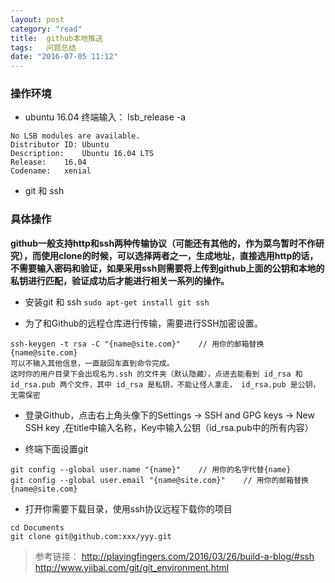 ```yaml
---
layout: post
category: "read"
title:  github本地推送
tags:   问题总结
date: "2016-07-05 11:12"
---
```



### 操作环境

- ubuntu 16.04 终端输入： lsb_release -a

```
No LSB modules are available.
Distributor ID:	Ubuntu
Description:	Ubuntu 16.04 LTS
Release:	16.04
Codename:	xenial
```

<!-- more -->


- git 和 ssh

### 具体操作

**github一般支持http和ssh两种传输协议（可能还有其他的，作为菜鸟暂时不作研究），而使用clone的时候，可以选择两者之一，生成地址，直接选用http的话，
不需要输入密码和验证，如果采用ssh则需要将上传到github上面的公钥和本地的私钥进行匹配，验证成功后才能进行相关一系列的操作。**

- 安装git 和 ssh `sudo apt-get install git ssh`

- 为了和Github的远程仓库进行传输，需要进行SSH加密设置。

```
ssh-keygen -t rsa -C "{name@site.com}"    // 用你的邮箱替换{name@site.com}
可以不输入其他信息，一直敲回车直到命令完成。
这时你的用户目录下会出现名为.ssh 的文件夹（默认隐藏），点进去能看到 id_rsa 和 id_rsa.pub 两个文件，其中 id_rsa 是私钥，不能让怪人拿走， id_rsa.pub 是公钥，无需保密
```

- 登录Github，点击右上角头像下的Settings -> SSH and GPG keys -> New SSH key ,在title中输入名称，Key中输入公钥（id_rsa.pub中的所有内容）

- 终端下面设置git

```
git config --global user.name "{name}"    // 用你的名字代替{name}
git config --global user.email "{name@site.com}"    // 用你的邮箱替换{name@site.com}
```

- 打开你需要下载目录，使用ssh协议远程下载你的项目

```
cd Documents
git clone git@github.com:xxx/yyy.git
```

> 参考链接：
> http://playingfingers.com/2016/03/26/build-a-blog/#ssh
> http://www.yiibai.com/git/git_environment.html
